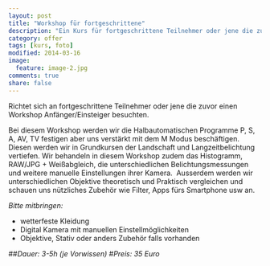 ```yaml
---
layout: post
title: "Workshop für fortgeschrittene"
description: "Ein Kurs für fortgeschrittene Teilnehmer oder jene die zuvor einen Workshop Anfänger/Einsteiger besucht haben und mehr wissen wollen."
category: offer
tags: [kurs, foto]
modified: 2014-03-16
image:
  feature: image-2.jpg
comments: true
share: false
---
```


Richtet sich an fortgeschrittene Teilnehmer oder jene die zuvor einen Workshop Anfänger/Einsteiger besuchten. 


Bei diesem Workshop werden wir die Halbautomatischen Programme P, S, A, AV, TV festigen aber uns verstärkt mit dem M Modus beschäftigen.
Diesen werden wir in Grundkursen der Landschaft und Langzeitbelichtung vertiefen. Wir behandeln in diesem Workshop zudem das Histogramm, RAW/JPG + Weißabgleich, die unterschiedlichen Belichtungsmessungen und weitere manuelle Einstellungen ihrer Kamera. 
Ausserdem werden wir unterschiedlichen Objektive theoretisch und Praktisch vergleichen und schauen uns nützliches Zubehör wie Filter, Apps fürs Smartphone usw an.


*Bitte mitbringen:*

* wetterfeste Kleidung
* Digital Kamera mit manuellen Einstellmöglichkeiten
* Objektive, Stativ oder anders Zubehör falls vorhanden


##*Dauer: 3-5h (je Vorwissen)*
#*Preis: 35 Euro*

